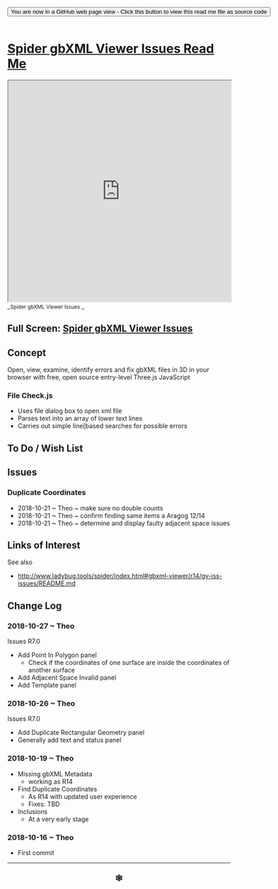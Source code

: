 
<span style=display:none; >[You are now in a GitHub source code view - click this link to view Read Me file as a web page]( https://www.ladybug.tools/spider-gbxml-tools/#cookbook/spider-gbxml-viewer-issues/README.md "View file as a web page." ) </span>

<div><input type=button class = 'btn btn-secondary btn-sm' onclick="window.location.href='https://github.com/ladybug-tools/spider-gbxml-tools/blob/master/cookbook/spider-gbxml-viewer-issues/README.md'";
value='You are now in a GitHub web page view - Click this button to view this read me file as source code' ></div>

<br>

# [Spider gbXML Viewer Issues Read Me]( #cookbook/spider-gbxml-viewer-issues/README.md )


<iframe src=https://www.ladybug.tools/spider-gbxml-tools/cookbook/spider-gbxml-viewer-issues/index.html width=100% height=500px >Iframes are not viewable in GitHub source code views</iframe>
_<small>Spider gbXML Viewer Issues </small>_

## Full Screen: [Spider gbXML Viewer Issues ]( https://www.ladybug.tools/spider-gbxml-tools/cookbook/spider-gbxml-viewer-issues/r7/spider-gbxml-viewer-issues.html )



## Concept

Open, view, examine, identify errors and fix gbXML files in 3D in your browser with free, open source entry-level Three.js JavaScript

### File Check.js

* Uses file dialog box to open xml file
* Parses text into an array of lower text lines
* Carries out simple line[based searches for possible errors


## To Do / Wish List


## Issues

### Duplicate Coordinates

* 2018-10-21 ~ Theo ~ make sure no double counts
* 2018-10-21 ~ Theo ~ confirm finding same items a Aragog 12/14
* 2018-10-21 ~ Theo ~ determine and display faulty adjacent space issues


## Links of Interest

See also

* http://www.ladybug.tools/spider/index.html#gbxml-viewer/r14/gv-iss-issues/README.md


## Change Log


### 2018-10-27 ~ Theo

Issues R7.0
* Add Point In Polygon panel
	* Check if the coordinates of one surface are inside the coordinates of another surface
* Add Adjacent Space Invalid panel
* Add Template panel

### 2018-10-26 ~ Theo

Issues R7.0
* Add Duplicate Rectangular Geometry panel
* Generally add text and status panel


### 2018-10-19 ~ Theo

* Missing gbXML Metadata
	* working as R14
* Find Duplicate Coordinates
	* As R14 with updated user experience
	* Fixes: TBD
* Inclusions
	* At a very early stage

### 2018-10-16 ~ Theo

* First commit


***

### <center title="Howdy! My web is better than yours. ;-)" ><a href=javascript:window.scrollTo(0,0); style="text-decoration:none !important;" > &#x1f578; </a></center>



